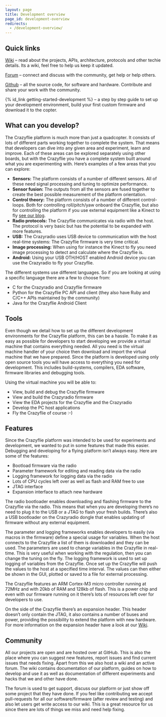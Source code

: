 ```yaml
---
layout: page
title: Development overview
page_id: development-overview
redirects:
  - /development-overview/
---
```


## Quick links

[Wiki](//wiki.bitcraze.io) – read about the projects, APIs, architecture, protocols and other techie details. Its a wiki, feel free to help us keep it updated.

[Forum](//forum.bitcraze.io) – connect and discuss with the community, get help or help others.

[Github](https://github.com/bitcraze) – all the source code, for software and hardware. Contribute and share your work with the community.

{% id_link getting-started-development %} – a step by step guide to set up your development environment, build your first custom firmware and download it to the copter.

## What can you develop?

The Crazyflie platform is much more than just a quadcopter. It consists of lots
of different parts working together to complete the system. That means that
developers can dive into any given area and experiment, learn and improve. Each
of these areas can be explored separately using other boards, but with the
Crazyflie you have a complete system built around what you are experimenting
with. Here’s examples of a few areas that you can explore:

* **Sensors:** The platform consists of a number of different sensors. All of
these need signal processing and tuning to optimize performance.
* **Sensor fusion:** The outputs from all the sensors are fused together to
create the best possible measurement of the platform orientation.
* **Control theory:** The platform consists of a number of different
control-loops. Both for controlling roll/pitch/yaw onboard the Crazyflie, but
also for controlling the platform if you use external equipment like a Kinect to
fly [see our blog](/blog/).
* **Radio protocols:** The Crazyflie communicates via radio with the host. The
protocol is very basic but has the potential to be expanded with more features.
* **USB:** The Crazyradio uses USB device to communication with the host
real-time systems: The Crazyflie firmware is very time critical.
* **Image processing:** When using for instance the Kinect to fly you need image
processing to detect and calculate where the Crazyflie is.
* **Android:** Using your USB OTH/HOST enabled Android device you can use the
Crazyradio to fly your Crazyflie.

The different systems use different languages. So if you are looking at using a
specific language there are a few to choose from:

* C for the Crazyradio and Crazyflie firmware
* Python for the Crazyflie PC API and client (they also have Ruby and C/C++ APIs
maintained by the community)
* Java for the Crazyflie Android Client

## Tools

Even though we detail how to set up the different development environments for
the Crazyflie platform, this can be a hassle. To make it as easy as possible
for developers to start developing we provide a virtual machine that contains
everything needed. All you need is the virtual machine handler of your choice
then download and import the virtual machine that we have prepared. Since the
platform is developed using only open source tools you will have access to everything
you need for development. This includes build-systems, compilers, EDA software,
firmware libraries and debugging tools.

Using the virtual machine you will be able to:

* View, build and debug the Crazyflie firmware
* View and build the Crazyradio firmware
* View the EDA projects for the Crazyflie and the Crazyradio
* Develop the PC host applications
* Fly the Crazyflie of course :-)

## Features

Since the Crazyflie platform was intended to be used for experiments and
development, we wanted to put in some features that made this easier. Debugging
and developing for a flying platform isn’t always easy. Here are some of the
features:

* Bootload firmware via the radio
* Parameter framework for editing and reading data via the radio
* Logging framework for logging data via the radio
* Lots of CPU cycles left over as well as flash and RAM free to use
* JTAG interface
* Expansion interface to attach new hardware

The radio bootloader enables downloading and flashing firmware to the Crazyflie
via the radio. This means that when you are developing there’s no need to plug
it to the USB or a JTAG to flash your fresh builds. There’s also a USB
bootloader on the Crazyradio dongle that enables updating of firmware without
any external equipment.

The parameter and logging frameworks enables developers to easily (via macros
in the firmware) define a special usage for variables. When the host connects
to the Crazyflie a list of them is downloaded and they can be used. The
parameters are used to change variables in the Crazyflie in real-time. This is
very useful when working with the regulation, then you can change the tuning on
the fly. The logging framework is used to set up logging of variables from the
Crazyflie. Once set up the Crazyflie will push the values to the host at a
specified time interval. The values can then either be shown in the GUI,
plotted or saved to a file for external processing.

The Crazyflie features an ARM Cortex-M3 micro controller running at 72MHz and
with 20kb of RAM and 128kb of flash. This is a power chip and even with our
firmware running on it there’s lots of resources left over for developers to
use.

On the side of the Crazyflie there’s an expansion header. This header doesn’t
only contain the JTAG, it also contains a number of buses and power, providing
the possibility to extend the platform with new hardware. For more information
on the expansion header have a look at our [Wiki](//wiki.bitcraze.io).

## Community

All our projects are open and are hosted over at GitHub. This is also the place
where you can suggest new features, report issues and find current issues that
needs fixing. Apart from this we also host a wiki and an active forum. The wiki
contains documentation of our platform, guides on how to develop and use it as
well as documentation of different experiments and hacks that we and other have
done.

The forum is used to get support, discuss our platform or just show off some
project that they have done. If you feel like contributing we accept
pull-requests for all our software/firmware (after review and testing) and also
let users get write access to our wiki. This is a great resource for us since
there are lots of things we miss and need help fixing.
